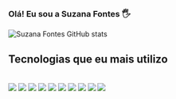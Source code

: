 

### Olá! Eu sou a Suzana Fontes 🖐️



![Suzana Fontes GitHub stats](https://github-readme-stats.vercel.app/api?username=suzana&fontes_icons=true&theme=outrun)


## Tecnologias que eu mais utilizo

<div style = "display: inline_block"><br>

  <img align="center" src="https://img.shields.io/badge/Pandas-2C2D72?style=for-the-badge&logo=pandas&logoColor=white">
  <img align="center" src="https://img.shields.io/badge/Python-FFD43B?style=for-the-badge&logo=python&logoColor=blue">

  <img align="center" src ="https://img.shields.io/badge/HTML5-E34F26?style=for-the-badge&logo=html5&logoColor=white">
  <img align="center" src="https://img.shields.io/badge/PyCharm-000000.svg?&style=for-the-badge&logo=PyCharm&logoColor=white">

  <img align="center" src="https://img.shields.io/badge/Plotly-239120?style=for-the-badge&logo=plotly&logoColor=white">
  <img align="center" src ="https://img.shields.io/badge/PowerBI-F2C811?style=for-the-badge&logo=Power%20BI&logoColor=white">

  <img align="center" src ="https://img.shields.io/badge/CSS3-1572B6?style=for-the-badge&logo=css3&logoColor=white">
  <img align="center" src ="https://img.shields.io/badge/JavaScript-323330?style=for-the-badge&logo=javascript&logoColor=F7DF1E">
  
  <img align="center" src ="https://img.shields.io/badge/Figma-F24E1E?style=for-the-badge&logo=figma&logoColor=white">
  <img align="center" src ="https://img.shields.io/badge/Notion-000000?style=for-the-badge&logo=notion&logoColor=white">





</div>


